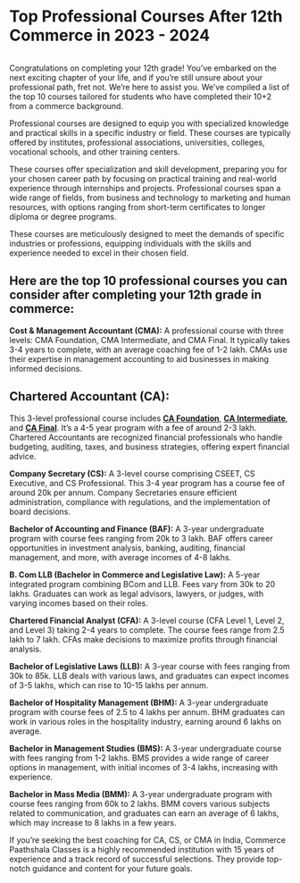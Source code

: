 <h1 id="top-professional-courses-after-12th-commerce-in-2023---2024">Top Professional Courses After 12th Commerce in 2023 - 2024</h1>
<p><img src="https://hackmd.io/_uploads/B1hZq8cZp.jpg" alt=""></p>
<p>Congratulations on completing your 12th grade! You’ve embarked on the next exciting chapter of your life, and if you’re still unsure about your professional path, fret not. We’re here to assist you. We’ve compiled a list of the top 10 courses tailored for students who have completed their 10+2 from a commerce background.</p>
<p>Professional courses are designed to equip you with specialized knowledge and practical skills in a specific industry or field. These courses are typically offered by institutes, professional associations, universities, colleges, vocational schools, and other training centers.</p>
<p>These courses offer specialization and skill development, preparing you for your chosen career path by focusing on practical training and real-world experience through internships and projects. Professional courses span a wide range of fields, from business and technology to marketing and human resources, with options ranging from short-term certificates to longer diploma or degree programs.</p>
<p>These courses are meticulously designed to meet the demands of specific industries or professions, equipping individuals with the skills and experience needed to excel in their chosen field.</p>
<h2 id="here-are-the-top-10-professional-courses-you-can-consider-after-completing-your-12th-grade-in-commerce">Here are the top 10 professional courses you can consider after completing your 12th grade in commerce:</h2>
<p><strong>Cost &amp; Management Accountant (CMA):</strong> A professional course with three levels: CMA Foundation, CMA Intermediate, and CMA Final. It typically takes 3-4 years to complete, with an average coaching fee of 1-2 lakh. CMAs use their expertise in management accounting to aid businesses in making informed decisions.</p>
<h2 id="chartered-accountant-ca"><strong>Chartered Accountant (CA):</strong></h2>
<p><img src="https://hackmd.io/_uploads/S17uIU5W6.png" alt=""><br>
This 3-level professional course includes <a href="https://www.commercepaathshala.com/courses/ca-foundation-classes/"><strong>CA Foundation</strong></a>, <a href="https://www.commercepaathshala.com/courses/ca-intermediate-classes/"><strong>CA Intermediate</strong></a>, and <a href="https://www.commercepaathshala.com/courses/ca-final-classes/"><strong>CA Final</strong></a>. It’s a 4-5 year program with a fee of around 2-3 lakh. Chartered Accountants are recognized financial professionals who handle budgeting, auditing, taxes, and business strategies, offering expert financial advice.</p>
<p><strong>Company Secretary (CS):</strong> A 3-level course comprising CSEET, CS Executive, and CS Professional. This 3-4 year program has a course fee of around 20k per annum. Company Secretaries ensure efficient administration, compliance with regulations, and the implementation of board decisions.</p>
<p><strong>Bachelor of Accounting and Finance (BAF):</strong> A 3-year undergraduate program with course fees ranging from 20k to 3 lakh. BAF offers career opportunities in investment analysis, banking, auditing, financial management, and more, with average incomes of 4-8 lakhs.</p>
<p><strong>B. Com LLB (Bachelor in Commerce and Legislative Law):</strong> A 5-year integrated program combining BCom and LLB. Fees vary from 30k to 20 lakhs. Graduates can work as legal advisors, lawyers, or judges, with varying incomes based on their roles.</p>
<p><strong>Chartered Financial Analyst (CFA):</strong> A 3-level course (CFA Level 1, Level 2, and Level 3) taking 2-4 years to complete. The course fees range from 2.5 lakh to 7 lakh. CFAs make decisions to maximize profits through financial analysis.</p>
<p><strong>Bachelor of Legislative Laws (LLB):</strong> A 3-year course with fees ranging from 30k to 85k. LLB deals with various laws, and graduates can expect incomes of 3-5 lakhs, which can rise to 10-15 lakhs per annum.</p>
<p><strong>Bachelor of Hospitality Management (BHM):</strong> A 3-year undergraduate program with course fees of 2.5 to 4 lakhs per annum. BHM graduates can work in various roles in the hospitality industry, earning around 6 lakhs on average.</p>
<p><strong>Bachelor in Management Studies (BMS):</strong> A 3-year undergraduate course with fees ranging from 1-2 lakhs. BMS provides a wide range of career options in management, with initial incomes of 3-4 lakhs, increasing with experience.</p>
<p><strong>Bachelor in Mass Media (BMM):</strong> A 3-year undergraduate program with course fees ranging from 60k to 2 lakhs. BMM covers various subjects related to communication, and graduates can earn an average of 6 lakhs, which may increase to 8 lakhs in a few years.</p>
<p>If you’re seeking the best coaching for CA, CS, or CMA in India, Commerce Paathshala Classes is a highly recommended institution with 15 years of experience and a track record of successful selections. They provide top-notch guidance and content for your future goals.</p>

